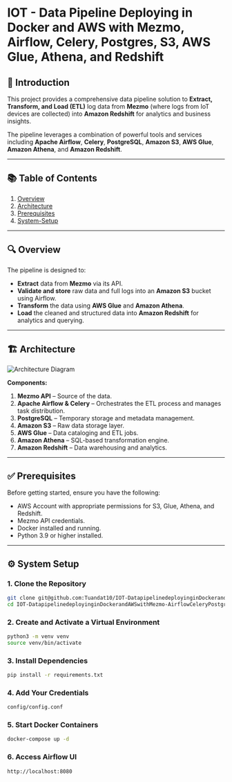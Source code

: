 # IOT - Data Pipeline Deploying in Docker and AWS with Mezmo, Airflow, Celery, Postgres, S3, AWS Glue, Athena, and Redshift

## 📌 Introduction
This project provides a comprehensive data pipeline solution to **Extract, Transform, and Load (ETL)** log data from **Mezmo** (where logs from IoT devices are collected) into **Amazon Redshift** for analytics and business insights.

The pipeline leverages a combination of powerful tools and services including **Apache Airflow**, **Celery**, **PostgreSQL**, **Amazon S3**, **AWS Glue**, **Amazon Athena**, and **Amazon Redshift**.

---

## 📚 Table of Contents
1. [Overview](#overview)
2. [Architecture](#architecture)
3. [Prerequisites](#prerequisites)
4. [System-Setup](#system-setup)

---

## 🔍 Overview

The pipeline is designed to:

- **Extract** data from **Mezmo** via its API.  
- **Validate and store** raw data and full logs into an **Amazon S3** bucket using Airflow.  
- **Transform** the data using **AWS Glue** and **Amazon Athena**.  
- **Load** the cleaned and structured data into **Amazon Redshift** for analytics and querying.

---

## 🏗️ Architecture

![Architecture Diagram](path/to/your/image.png) <!-- Replace this with the actual path to your architecture image -->

**Components:**
1. **Mezmo API** – Source of the data.
2. **Apache Airflow & Celery** – Orchestrates the ETL process and manages task distribution.
3. **PostgreSQL** – Temporary storage and metadata management.
4. **Amazon S3** – Raw data storage layer.
5. **AWS Glue** – Data cataloging and ETL jobs.
6. **Amazon Athena** – SQL-based transformation engine.
7. **Amazon Redshift** – Data warehousing and analytics.

---

## ✅ Prerequisites

Before getting started, ensure you have the following:

- AWS Account with appropriate permissions for S3, Glue, Athena, and Redshift.
- Mezmo API credentials.
- Docker installed and running.
- Python 3.9 or higher installed.

---

## ⚙️ System Setup

### 1. Clone the Repository

```bash
git clone git@github.com:Tuandat10/IOT-DatapipelinedeployinginDockerandAWSwithMezmo-AirflowCeleryPostgres-S-AWSGlue-Athena-and-Redshift.git
cd IOT-DatapipelinedeployinginDockerandAWSwithMezmo-AirflowCeleryPostgres-S-AWSGlue-Athena-and-Redshift
```
### 2. Create and Activate a Virtual Environment
```bash
python3 -m venv venv
source venv/bin/activate
```
### 3. Install Dependencies
```bash
pip install -r requirements.txt
```
### 4. Add Your Credentials
```bash
config/config.conf
```
### 5. Start Docker Containers
```bash
docker-compose up -d
```
### 6. Access Airflow UI
```bash
http://localhost:8080
```
